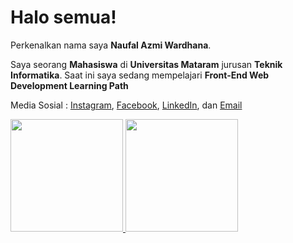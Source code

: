 # Halo semua! 

Perkenalkan nama saya **Naufal Azmi Wardhana**.

Saya seorang **Mahasiswa** di **Universitas Mataram** jurusan **Teknik Informatika**.
Saat ini saya sedang mempelajari **Front-End Web Development Learning Path**

Media Sosial :
<a href="https://www.instagram.com/naufalazmw>" target="_blank">Instagram</a>, 
<a href="https://facebook.com/Naufal Azmi Wardhana"  target="_blank">Facebook</a>, 
<a href="https://www.linkedin.com/in/Naufal Azmi Wardhana>" target="_blank">LinkedIn</a>, dan
<a href="https://gmail.com/naufalazmi2002@gmail.com"  target="_blank">Email</a>

<p align="left">
<a href="https://github.com/NaufalOpam">
  <img height="180em" src="https://github-readme-stats-eight-theta.vercel.app/api?username=NaufalOpam&show_icons=true&theme=algolia&include_all_commits=true&count_private=true"/>
  <img height="180em" src="https://github-readme-stats-eight-theta.vercel.app/api/top-langs/?username=NaufalOpam&layout=compact&langs_count=8&theme=algolia"/>
</a>
</p>
<!--
**NaufalOpam/NaufalOpam** is a ✨ _special_ ✨ repository because its `README.md` (this file) appears on your GitHub profile.

Here are some ideas to get you started:

- 🔭 I’m currently working on ...
- 🌱 I’m currently learning ...
- 👯 I’m looking to collaborate on ...
- 🤔 I’m looking for help with ...
- 💬 Ask me about ...
- 📫 How to reach me: ...
- 😄 Pronouns: ...
- ⚡ Fun fact: ...
-->
